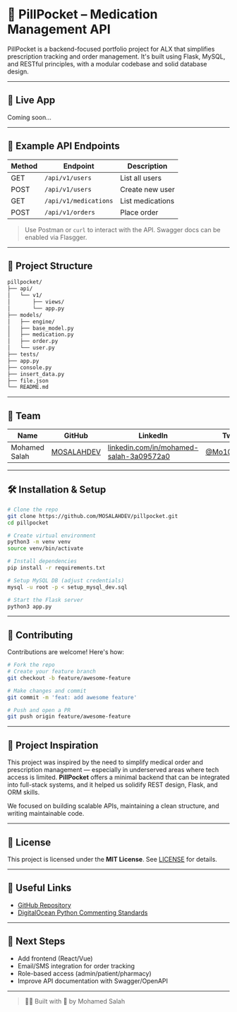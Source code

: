 # 💊 PillPocket – Medication Management API

PillPocket is a backend-focused portfolio project for ALX that simplifies prescription tracking and order management. It's built using Flask, MySQL, and RESTful principles, with a modular codebase and solid database design.

---

## 🚀 Live App
Coming soon…

---

## 🧪 Example API Endpoints

| Method | Endpoint              | Description       |
|--------|-----------------------|-------------------|
| GET    | `/api/v1/users`       | List all users    |
| POST   | `/api/v1/users`       | Create new user   |
| GET    | `/api/v1/medications` | List medications  |
| POST   | `/api/v1/orders`      | Place order       |

> Use Postman or `curl` to interact with the API. Swagger docs can be enabled via Flasgger.

---

## 📁 Project Structure

```bash
pillpocket/
├── api/
│   └── v1/
│       ├── views/
│       └── app.py
├── models/
│   ├── engine/
│   ├── base_model.py
│   ├── medication.py
│   ├── order.py
│   └── user.py
├── tests/
├── app.py
├── console.py
├── insert_data.py
├── file.json
└── README.md
```

---

## 👥 Team

| Name          | GitHub                                       | LinkedIn                                                   | Twitter   |
|---------------|----------------------------------------------|-------------------------------------------------------------|-----------|
| Mohamed Salah | [MOSALAHDEV](https://github.com/MOSALAHDEV) | [linkedin.com/in/mohamed-salah-3a09572a0](https://linkedin.com/in/mohamed-salah-3a09572a0) | [@Mo10salah100](https://twitter.com/Mo10salah100) |

---

## 🛠 Installation & Setup

```bash
# Clone the repo
git clone https://github.com/MOSALAHDEV/pillpocket.git
cd pillpocket

# Create virtual environment
python3 -m venv venv
source venv/bin/activate

# Install dependencies
pip install -r requirements.txt

# Setup MySQL DB (adjust credentials)
mysql -u root -p < setup_mysql_dev.sql

# Start the Flask server
python3 app.py
```

---

## 🤝 Contributing

Contributions are welcome! Here's how:

```bash
# Fork the repo
# Create your feature branch
git checkout -b feature/awesome-feature

# Make changes and commit
git commit -m 'feat: add awesome feature'

# Push and open a PR
git push origin feature/awesome-feature
```

---

## 🧭 Project Inspiration

This project was inspired by the need to simplify medical order and prescription management — especially in underserved areas where tech access is limited. **PillPocket** offers a minimal backend that can be integrated into full-stack systems, and it helped us solidify REST design, Flask, and ORM skills.

We focused on building scalable APIs, maintaining a clean structure, and writing maintainable code.

---

## 📘 License

This project is licensed under the **MIT License**. See [LICENSE](./LICENSE) for details.

---

## 📎 Useful Links

- [GitHub Repository](https://github.com/MOSALAHDEV/pillpocket)
- [DigitalOcean Python Commenting Standards](https://www.digitalocean.com/community/tutorials/how-to-write-comments-in-python-3)

---

## 🔮 Next Steps

- Add frontend (React/Vue)
- Email/SMS integration for order tracking
- Role-based access (admin/patient/pharmacy)
- Improve API documentation with Swagger/OpenAPI

---

> 👨‍💻 Built with 💙 by Mohamed Salah

